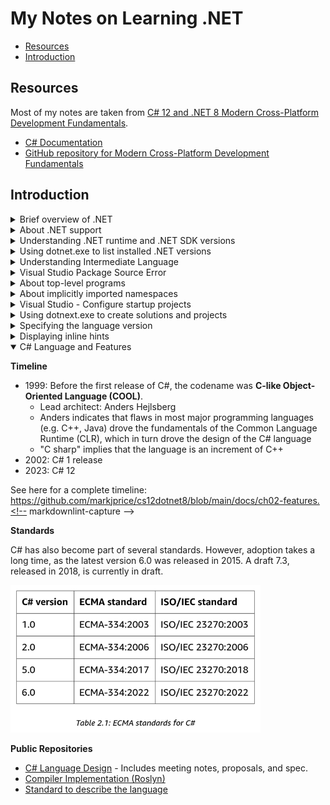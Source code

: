 # My Notes on Learning .NET

- [Resources](#resources)
- [Introduction](#introduction)

## Resources
Most of my notes are taken from [C# 12 and .NET 8 Modern Cross-Platform Development Fundamentals](https://www.amazon.com/gp/product/B0CGZVT568/ref=ppx_yo_dt_b_d_asin_title_o00?ie=UTF8&psc=1).

- [C# Documentation](https://learn.microsoft.com/en-us/dotnet/csharp/)
- [GitHub repository for Modern Cross-Platform Development Fundamentals](https://github.com/markjprice/cs12dotnet8)

## Introduction

<details><summary>Brief overview of .NET</summary>
There are two main flavors of .NET:

- **Legacy .NET**: refers to the .NET Framework, Mono, Xamarin, and .NET Standard
- **Modern .NET**: refers to .NET 8 and its predecessors like .NET 6 that derive from .NET Core

Modern .NET is modularized compared to the legacy .NET Framework, which is monolithic. Modern .NET is open source.

See this article for a discussion on the history of .NET: https://github.com/markjprice/cs12dotnet8/blob/main/docs/ch01-dotnet-history.md

**.NET Framework**

.NET Framework is a development platform that includes a **Common Language Runtime (CLR)**, which manages execution of code, and a **Base Class Library (BCL)**, which provides a rich library of classes to build applications from.

.NET Framework has been an official component of the Windows operating system. However, it is now considered a Windows-only and a legacy platform.  Do not create new apps using it.

**Mono, Xamarin, and Unity Projects**

Third parties developed a .NET Framework implementation named the **Mono** project. Mono is cross-platform but fell behind the official implementation of .NET Framework.

Mono has a niche as the foundation of the **Xamarin** mobile platform as well as cross-platform game development platforms like **Unity**.

Microsoft purchased Xamarin in 2016 and has integrated its functionality into Visual Studio 2022 for Mac.  

**.NET Core**

Since 2015, Microsoft has been working to rewrite the .NET Framework to be truly cross-platform. The new modernized product was initially branded **.NET Core**.  .NET Core was designed to run on Windows, Linux, and macOS. .NET Core shares some components with .NET Framework but has its own runtime and set of libraries known as CoreFX. .NET Core is an open source revamp of .NET, optimized for modern application development, mainly focusing on cloud and web applications.

.NET Core includes versions up to .NET Core 3.1. 

**Modern .NET**

The term **modern .NET** refers to .NET 5 and up and its predecessors that come from .NET Core.  The term **legacy .NET** refers to the .NET Framework, Mono, and Xamarin.

Starting with .NET 5, Microsoft rebranded .NET Core as **.NET**. New versions are released each year in November.  See [.NET and .NET Core Support Policy](https://dotnet.microsoft.com/en-us/platform/support/policy/dotnet-core).

Modern .NET aims to unify .NET Core with the original .NET Framework into a single, consistent platform. Enhancements include performance improvements, more APIs, better tooling, and a range of features to support various types of development, including web, mobile (via MAUI), desktop, cloud, and IoT applications.

.NET MAUI (Multi-platform App UI) is an evolution of Xamarin.Forms and aims to simplify the development of cross-platform applications for mobile and desktop from a single codebase.

</details>

<details><summary>About .NET support</summary>

.NET versions fall in three categories:

- Long Term Support (LTS): supported by Microsoft for 3 years after General Availability, or 1 year after the next LTS release ships, whichever is longer.
- Standard Term Support (STS): Formerly known as "Current". Includes features that change based on feedback, such as the latest improvements. Supported by Microsoft 18 months after GA, or 6 months until the next STS or LTS ships, whichever is longer.
- Preview: for public testing. Not supported by Microsoft, but some Release Candidates (RC) may be declared Go Live, meaning that Microsoft supports them in production.

<img src='img/20240250-035006.png' width=500px>

See https://dotnet.microsoft.com/en-us/platform/support/policy

</details>

<details><summary>Understanding .NET runtime and .NET SDK versions</summary>

The .NET runtime is the minimum needed to install so that the system can run a .NET application. The .NET SDK includes the .NET runtime as well as the compilers and other tools needed to build .NET code and apps. The following diagram shows alignment between the major and minor numbers, but the SDK uses a separate convention for the patch number.

<img src='img/20240202-040256.png' width=400px>

See https://learn.microsoft.com/en-us/dotnet/core/versions/

</details>

<details><summary>Using dotnet.exe to list installed .NET versions</summary>

Use the `dotnet` command to uncover information about versions, runtimes, and SDKs.

`dotnet --version`

<img src='img/20240231-053104.png' width=150px>

`dotnet --list-sdks`

<img src='img/20240221-042115.png' width=300px>

`dotnet --list-runtimes`

<img src='img/20240222-042210.png' width=600px>

`dotnet --info`

<img src='img/20240224-042428.png' width=600px>

Use `winget search Microsoft.DotNet` to find all the available versions.

<img src='img/20240226-042627.png' width=600px>

Then use `winget install` to install a specific runtime or SDK version.

<img src='img/20240227-042725.png' width=600px>

</details>

<details><summary>Understanding Intermediate Language</summary>

The C# compiler (named **Roslyn**) used by the `dotnet.exe` CLI tool converts C# source code into **intermediate language (IL)** code and stores the IL in an **assembly** (a DLL or EXE file). IL code statements are like assembly language instructions, which are executed by .NET's virtual machine, known as CoreCLR.

At runtime, CoreCLR loads the IL code from the assembly, the **just-in-time (JIT)** compiler compiles it into native CPU instructions, and then it is executed by the CPU on your machine.

The benefit of this two-step process is that Microsoft can create CLRs for Linux and macOS as well as for Windows.  The same IL code runs everywhere because of the second compilation step, which generates code for the native OS and CPU instruction set.

See [this ChatGPT thread](https://chat.openai.com/share/37fbe918-a6fd-470b-9ffe-ec48dd62b920) for a brief discussion on the Common Language Runtime and just-in-time compilation.

See https://github.com/dotnet/roslyn

</details>


<details><summary>Visual Studio Package Source Error</summary>

When creating a new application and building it for the first time, you may get an error like this:

<img src='img/20230656-155606.png' width=600px>

The error message is related to missing package sources from the NuGet package manager.  To fix this, open the NuGet package manager settings and verify the package source URL has been added:

<img src='img/20230658-155829.png' width=500px>

See [Visual Studio Package Sources](https://learn.microsoft.com/en-us/nuget/consume-packages/install-use-packages-visual-studio#package-sources) for more details.

</details>

<details><summary>About top-level programs</summary>

Projects created with .NET SDK 5 or earlier always start with the following boilerplate code.

```dotnet
namespace ConsoleApp1
{
    internal class Program
    {
        static void Main(string[] args)
        {
            Console.WriteLine("Hello, World!");
        }
    }
}
```

Starting with .NET 6, Microsoft updated the project template such that new projects use the following minimal statements. These minimal statements are enabled because the required code is written for you by the compiler when you target .NET 6 or later.

```dotnet
// See https://aka.ms/new-console-template for more information
Console.WriteLine("Hello, World!");
```

The following screenshot shows how the compiler defined a hidden `Program` class with a method named `<Main>$`:  

<img src='img/20240245-064547.png' width=600px>

The only functional difference is that the auto-generated code does not define a namespace, so the `Program` class is implicitly defined in an empty namespace with no name instead of a namespace that matches the project.

The following screenshot shows how the Program class does not belong to a namespace:

<img src='img/20240256-065649.png' width=500px>

One main requirement is there can only be one file like this in a project.

See [Explore top-level statements](https://learn.microsoft.com/en-us/dotnet/csharp/tutorials/top-level-statements).

</details>

<details><summary>About implicitly imported namespaces</summary>

Using the statement `Console.Writeline` requires the `using System` statement at the top of the file. Starting with .NET 6, this import is handed automatically by using **global namespace imports**, which handle imports for some commonly used namespaces like `System`.

<img src='img/20240227-042723.png' width=600px>

See the following:

- [Implicit using directives](https://learn.microsoft.com/en-us/dotnet/core/project-sdk/overview#implicit-using-directives).
- [Global and implicit usings](https://devblogs.microsoft.com/dotnet/welcome-to-csharp-10/)

</details>

<details><summary>Visual Studio - Configure startup projects</summary>

In Visual Studio, when you have multiple projects in a solution you must manually change a project as the startup project to run the application. You can avoid this behavior by setting the startup project to the current selection.

In Visual Studio, from the Solution options, click **Configure Startup Projects** and set the startup project to **Current Selection**. This makes it very easy to switch startup projects simply by clicking the project to make it the startup project.

<img src='img/20240214-051435.png' width=600px>

</details>

<details><summary>Using dotnext.exe to create solutions and projects</summary>

Using `dotnet help <command>` will open a web browser with the page in the documentation about the command.

See the following page for an overview on using the `dotnet` options: https://github.com/markjprice/cs12dotnet8/blob/main/docs/ch01-project-options.md

Use `dotnet new sln` to create a new solution.

<img src='img/20240238-053807.png' width=350px>

Here are the contents of the resulting solution file:

<img src='img/20240239-053934.png' width=400px>

Use `dotnet new console` to create a new console application:

<img src='img/20240241-054101.png' width=400px>

This action creates a new file structure with the `.csproj` file:

<img src='img/20240242-054248.png' width=400px>

The previous command targets your latest .NET SDK version by default.  Use the `-f` switch to specify a target framework:

`dotnet new console -f net6.0`

Use `dotnet sln add` to add the project to the solution:

<img src='img/20240244-054454.png' width=400px>

Use `dotnet run` to compile and execute the program:

<img src='img/20240253-055306.png' width=500px>

</details>

<details><summary>Specifying the language version</summary>

You can specify the language version in the project file. See [Configure language version](https://learn.microsoft.com/en-us/dotnet/csharp/language-reference/configure-language-version) for information on enabling a specific language version compiler.

<img src='img/20240200-060026.png' width=350px>

Getting a list of language versions is tricky. See [this explanation](https://github.com/dotnet/docs/issues/27101#issuecomment-1172989898) for more info. Using this technique, you can uncover the supported language versions, even for preview releases:  

<img src='img/20240259-055916.png' width=300px>

</details>

<details><summary>Displaying inline hints</summary>

To enable assistance with explicitly-specified parameters, in Visual Studio enable the option **Display inline parameter hints**.

<img src='img/20240239-033947.png' width=450px>

Visual Studio Code has a setting with the same name.

This feature shows the names of the parameters without you having to type them.

<img src='img/20240244-034418.png' width=500px>

</details>

<details open><summary>C# Language and Features</summary>

**Timeline**

- 1999: Before the first release of C#, the codename was **C-like Object-Oriented Language (COOL)**.
  - Lead architect: Anders Hejlsberg
  - Anders indicates that flaws in most major programming languages (e.g. C++, Java) drove the fundamentals of the Common Language Runtime (CLR), which in turn drove the design of the C# language
  - "C sharp" implies that the language is an increment of C++
- 2002: C# 1 release
- 2023: C# 12

See here for a complete timeline: https://github.com/markjprice/cs12dotnet8/blob/main/docs/ch02-features.<!-- markdownlint-capture -->

**Standards**

C# has also become part of several standards. However, adoption takes a long time, as the latest version 6.0 was released in 2015. A draft 7.3, released in 2018, is currently in draft.

<img src='img/20240257-035744.png' width=400px>

**Public Repositories**

- [C# Language Design](https://github.com/dotnet/csharplang) - Includes meeting notes, proposals, and spec.
- [Compiler Implementation (Roslyn)](https://github.com/dotnet/roslyn)
- [Standard to describe the language](https://github.com/dotnet/csharpstandard)








